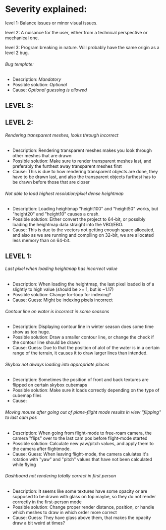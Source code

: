 # Severity explained:

level 1: Balance issues or minor visual issues.

level 2: A nuisance for the user, either from a technical perspective or mechanical one.

level 3: Program breaking in nature. Will probably have the same origin as a level 2 bug.


###### Bug template:
- Description: *Mandatory*
- Possible solution: *Optional*
- Cause: *Optional* *guessing is allowed*


## LEVEL 3:



## LEVEL 2:

###### Rendering transparent meshes, looks through incorrect
- Description: Rendering transparent meshes makes you look through other meshes that are drawn
- Possible solution: Make sure to render transparent meshes last, and preferably the furthest away transparent meshes first
- Cause: This is due to how rendering transparent objects are done, they have to be drawn last, and also the transparent objects furthest has to be drawn before those that are closer

###### Not able to load highest resolution/pixel dense heightmap
- Description: Loading heightmap "height100" and "height50" works, but "height20" and "height10" causes a crash.
- Possible solution: Either convert the project to 64-bit, or possibly loading the heightmap data straight into the VBO/EBO.
- Cause: This is due to the vectors not getting enough space allocated, and also as we are running and compiling on 32-bit, we
are allocated less memory than on 64-bit.


## LEVEL 1:

###### Last pixel when loading heightmap has incorrect value
- Description: When loading the heightmap, the last pixel loaded is of a slightly to high value (should be >= 1, but is ~1.17)
- Possible solution: Change for-loop for indexing?
- Cause: Guess: Might be indexing pixels incorrect

###### Contour line on water is incorrect in some seasons
- Description: Displaying contour line in winter season does some time show as too huge.
- Possible solution: Draw a smaller contour line, or change the check if the contour line should be drawn
- Cause: Guess: Due to that the position of alot of the water is in a certain range of the terrain, it causes it to draw larger lines than intended.

###### Skybox not always loading into appropriate places
- Description: Sometimes the position of front and back textures are flipped on certain skybox cubemaps
- Possible solution: Make sure it loads correctly depending on the type of cubemap files
- Cause:

###### Moving mouse after going out of plane-flight mode results in view "flipping" to last cam pos
- Description: When going from flight-mode to free-roam camera, the camera "flips" over to the last cam pos before flight-mode started
- Possible solution: Calculate new yaw/pitch values, and apply them to the camera after flightmode.
- Cause: Guess: When leaving flight-mode, the camera calulates it's rotation with "yaw" and "pitch" values that have not been calculated while flying

###### Dashboard not rendering totally correct in first person
- Description: It seems like some textures have some opacity or are supposed to be drawn with glass on top maybe, so they do not render correctly in the first-person mode
- Possible solution: Change proper render distance, position, or handle which meshes to draw in which order more correct
- Cause: Guess: They have glass above them, that makes the opacity draw a bit weird at times?
